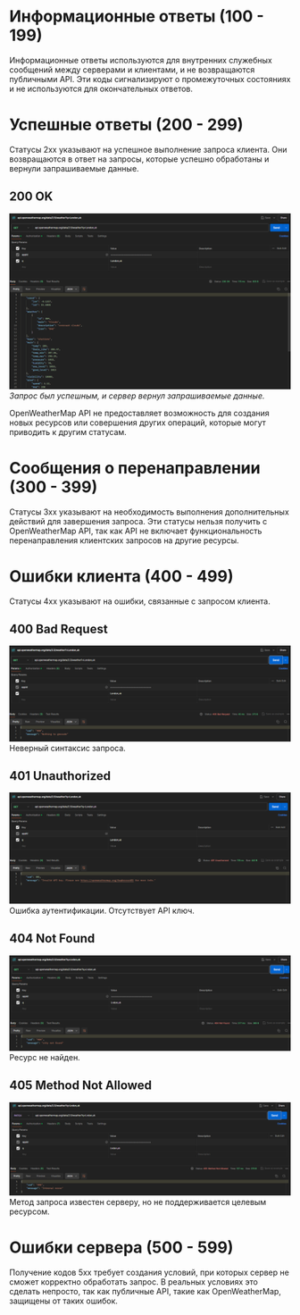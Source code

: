 # Информационные ответы (100 - 199)
Информационные ответы используются для внутренних служебных сообщений между серверами и клиентами, и не возвращаются публичными API. Эти коды сигнализируют о промежуточных состояниях и не используются для окончательных ответов. 

# Успешные ответы (200 - 299)
Статусы 2xx указывают на успешное выполнение запроса клиента. Они возвращаются в ответ на запросы, которые успешно обработаны и вернули запрашиваемые данные. 
## 200 OK 
![200](img_http/http200.png)
*Запрос был успешным, и сервер вернул запрашиваемые данные.*

OpenWeatherMap API не предоставляет возможность для создания новых ресурсов или совершения других операций, которые могут приводить к другим статусам.

# Сообщения о перенаправлении (300 - 399)
Статусы 3xx указывают на необходимость выполнения дополнительных действий для завершения запроса. Эти статусы нельзя получить с OpenWeatherMap API, так как API не включает функциональность перенаправления клиентских запросов на другие ресурсы.

# Ошибки клиента (400 - 499)
Статусы 4xx указывают на ошибки, связанные с запросом клиента.

## 400 Bad Request 
![400](img_http/http400.png)
Неверный синтаксис запроса.

## 401 Unauthorized 
![401](img_http/http401.png)
Ошибка аутентификации. Отсутствует API ключ.

## 404 Not Found 
![404](img_http/http404.png)
Ресурс не найден.

## 405 Method Not Allowed 
![405](img_http/http405.png)
Метод запроса известен серверу, но не поддерживается целевым ресурсом.

# Ошибки сервера (500 - 599)
Получение кодов 5xx требует создания условий, при которых сервер не сможет корректно обработать запрос. В реальных условиях это сделать непросто, так как публичные API, такие как OpenWeatherMap, защищены от таких ошибок. 